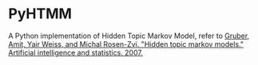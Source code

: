 # PyHTMM

A Python implementation of Hidden Topic Markov Model, refer to [Gruber, Amit, Yair Weiss, and Michal Rosen-Zvi. "Hidden topic markov models." Artificial intelligence and statistics. 2007.](http://proceedings.mlr.press/v2/gruber07a/gruber07a.pdf)
